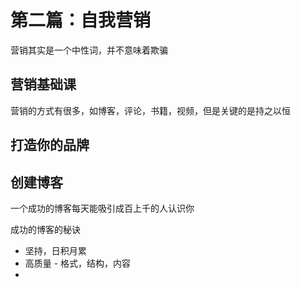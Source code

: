 # 第二篇：自我营销

营销其实是一个中性词，并不意味着欺骗

## 营销基础课

营销的方式有很多，如博客，评论，书籍，视频，但是关键的是持之以恒

## 打造你的品牌

## 创建博客

一个成功的博客每天能吸引成百上千的人认识你

成功的博客的秘诀

- 坚持，日积月累
- 高质量 - 格式，结构，内容
- 